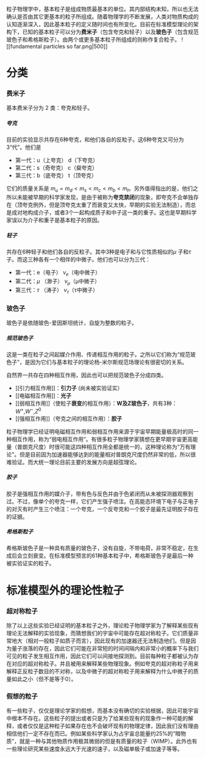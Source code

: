 粒子物理学中，基本粒子是组成物质最基本的单位。其内部结构未知，所以也无法确认是否由其它更基本的粒子所组成。随着物理学的不断发展，人类对物质构成的认知逐渐深入，因此基本粒子的定义随时间也有所变化。目前在标准模型理论的架构下，已知的基本粒子可以分为**费米子**（包含夸克和轻子）以及**玻色子**（包含规范玻色子和希格斯粒子）。由两个或更多基本粒子所组成的则称作复合粒子。
![[fundamental particles so far.png|500]]

# 分类
### 费米子
基本费米子分为 2 类：夸克和轻子。

##### 夸克
目前的实验显示共存在6种夸克，和他们各自的反粒子。这6种夸克又可分为3“代”。他们是
- 第一代：u（上夸克） d（下夸克）
- 第二代：s（奇夸克） c（粲夸克）
- 第三代：b（底夸克） t（顶夸克）

它们的质量关系是 $m_{u}=m_{d}<m_{s}<m_{c}<m_{b}<m_{t}$。另外值得指出的是，他们之所以未能被早期的科学家发现，是由于被称为**夸克禁闭**的现象，即夸克不会单独存在（顶夸克例外，但是顶夸克太重了而衰变又太快，早期的实验无法制造），而总是成对地构成介子，或者3个一起构成质子和中子这一类的重子。这也是早期科学家误以为介子和重子是基本粒子的原因。

##### 轻子
共存在6种轻子和他们各自的反粒子。其中3种是电子和与它性质相似的$\mu$ 子和$\tau$ 子。而这三种各有一个相伴的中微子。他们也可以分为三代：
- 第一代：e（电子） $\nu _{e}$（电中微子）
- 第二代：$\mu$ （渺子） $\nu _{\mu }$（μ中微子）
- 第三代：$\tau$ （涛子） $\nu _{\tau}$（τ中微子）

### 玻色子
玻色子是依随玻色-爱因斯坦统计，自旋为整数的粒子。

##### 规范玻色子
这是一类在粒子之间起媒介作用、传递相互作用的粒子。之所以它们称为“规范玻色子”，是因为它们与基本粒子的理论杨-米尔斯规范场理论有很密切的关系。

自然界一共存在四种相互作用，因此也可以把规范玻色子分成四类。

- [[引力相互作用]]：**引力子** (尚未被实验证实）
- [[电磁相互作用]]：**光子**
- [[弱相互作用]]（使粒子**衰变**的相互作用）：**W及Z玻色子**，共有3种：$W^{+}$,$W^{-}$,$Z^{0}$
- [[强相互作用]]（夸克之间的相互作用）：**胶子**

粒子物理学已经证明电磁相互作用和弱相互作用来源于宇宙早期能量极高时的同一种相互作用，称为“弱电相互作用”。有很多粒子物理学家猜想在更早期宇宙更高能量（普朗克尺度）时很可能这四种相互作用全都是统一的，这种理论称为"万有理论"。但是目前因为加速器能够达到的能量相对普朗克尺度仍然非常的低，所以很难验证。而大统一理论目前主要的发展方向是超弦理论。

##### 胶子
胶子是强相互作用的媒介子，带有色与反色并由于色紧闭而从未被探测器观察到过。不过，像单个的夸克一样，它们产生强子喷注。在高能态环境下电子与正电子的对灭有时产生三个喷注：一个夸克，一个反夸克和一个胶子是最先证明胶子存在的证据。

##### 希格斯粒子
希格斯玻色子是一种具有质量的玻色子，没有自旋，不带电荷，非常不稳定，在生成后会立刻衰变。在标准模型预言的61种基本粒子中，希格斯玻色子是最后一种被实验证实的粒子。

# 标准模型外的理论性粒子

### 超对称粒子

除了以上这些实验已经证明的基本粒子之外，理论粒子物理学家为了解释某些现有理论无法解释的实验现象，而猜想我们的宇宙中可能存在超对称粒子。它们质量非常地大（相对一般粒子如质子而言），因此现有的加速器还无法制造他们。但是因为量子涨落的存在，因此它们可能在非常短的时间间隔内和非常小的概率下与我们可见的粒子发生相互作用，因此它们可以间接地探测到。目前每种粒子都被认为存在对应的超对称粒子。并且被用来解释某些物理现象。例如夸克的超对称粒子用来解释正反粒子数目的不对称，以及中微子的超对称粒子用来解释为什么中微子的质量如此之小（但不是等于0）。

### 假想的粒子
有一些粒子，仅仅是理论学家的假想，而基本没有确切的实验根据，因此可能宇宙中根本不存在。这些粒子的提出或者只是为了给某些现有的现象作一种可能的解释，或者仅仅是这种粒子如果存在也不会破坏现有的物理定律，因此我们没有理由相信他们一定不存在而已。例如某些科学家认为占宇宙总能量约25%的“暗物质”，就是一种与其他物质作用极其微弱的但是有质量的粒子（WIMP）。此外也有一些理论研究某些速度永远大于光速的速子，以及磁单极子或加速子等等。
